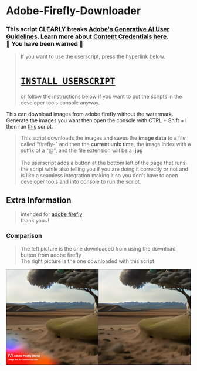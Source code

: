 # Adobe-Firefly-Downloader

### This script **CLEARLY** breaks [Adobe's Generative AI User Guidelines](https://www.adobe.com/legal/licenses-terms/adobe-gen-ai-user-guidelines.html). Learn more about [Content Credentials here](https://www.adobe.com/go/CAI-HelpX-GenerativeAI-ContentCredentials). <br/>🛑 You have been warned 🛑

> If you want to use the userscript, press the hyperlink below.
> # [`INSTALL USERSCRIPT`](https://github.com/abdul97233/adobe-firefly-downloader/raw/main/adobefirefly-dl.user.js)
> or follow the instructions below if you want to put the scripts in the developer tools console anyway.

This can download images from adobe firefly without the watermark. Generate the images you want then open the console with CTRL + Shift + I then run [this](https://github.com/abdul97233/adobe-firefly-downloader/blob/main/universal-main.js) script.

> This script downloads the images and saves the **image data** to a file called "firefly-" and then the **current unix time**, the image index with a suffix of a "@", and the file extension will be a **.jpg**<br/><br/>
> The userscript adds a button at the bottom left of the page that runs the script while also telling you if you are doing it correctly or not and is like a seamless integration making it so you don't have to open developer tools and into console to run the script.


## Extra Information

> intended for [adobe firefly](https://firefly.adobe.com)<br/>
> thank you~!


### Comparison
> The left picture is the one downloaded from using the download button from adobe firefly<br/>
> The right picture is the one downloaded with this script
<img src="./showcase.png"/>
